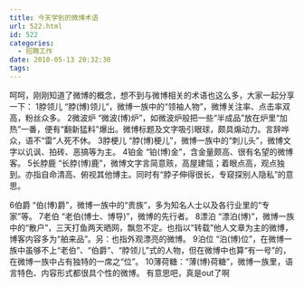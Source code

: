 ```yaml
---
title: 今天学到的微博术语
url: 522.html
id: 522
categories:
  - 招聘工作
date: 2010-05-13 20:32:30
tags:
---
```


呵呵，刚刚知道了微博的概念，想不到与微博相关的术语也这么多，大家一起分享一下： 1脖领儿 “脖(博)领儿”，微博一族中的“领袖人物”，微博关注率、点击率双高，粉丝众多。 2微波炉 “微波(博)炉”，如微波炉般把一些“半成品”放在炉里“加热”一番，便有“翻新猛料”爆出。微博标题及文字吸引眼球，颇具煽动力。言辞哗众，语不“雷”人死不休。 3脖梗儿 “脖(博)梗儿”，微博一族中的“刺儿头”，微博文字以讥讽、拍砖、恶搞等为主。 4铂金 “铂(博)金”，含金量颇高、很有名望的微博客。 5长脖鹿 “长脖(博)鹿”，微博文字言简意赅，高屋建瓴；着眼点高，观点独到。亦指自命清高、俯视其他博主。同时有“脖子伸得很长，专窥探别人隐私”的意思。  
  
6伯爵 “伯(博)爵”，微博一族中的“贵族”，多为知名人士以及各行业里的“专家”等。 7老伯 “老伯(博士、博导)”，微博的先行者。 8漂泊 “漂泊(博)”，微博一族中的“散户”，三天打鱼两天晒网，飘忽不定。也指以“转载”他人文章为主的微博，博客内容多为“舶来品”。另：也指外观漂亮的微博。 9泊位 “泊(博)位”，在微博一族中虽够不上“老伯”、“伯爵”、“脖领儿”式的人物，但在微博中也算“有一号”的，在微博一族中占有独特的一席之“位”。 10薄荷糖：“薄(博)荷糖”，微博一族里，语言特色、内容形式都很具个性的微博。 有意思吧，真是out了啊
